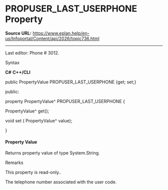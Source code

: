 # PROPUSER_LAST_USERPHONE Property

**Source URL:** https://www.eplan.help/en-us/Infoportal/Content/api/2026/topic736.html

---

Last editor: Phone # 3012.

Syntax

**C#**
**C++/CLI**


public PropertyValue PROPUSER_LAST_USERPHONE {get; set;}

public:

property PropertyValue^ PROPUSER_LAST_USERPHONE {

   PropertyValue^ get();

   void set (    PropertyValue^ value);

}


#### Property Value

Returns property value of type System.String.

Remarks

This property is read-only..

The telephone number associated with the user code.
